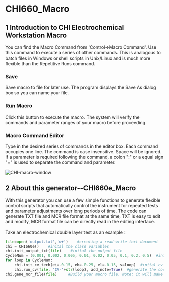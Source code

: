# CHI660_Macro

## 1 Introduction to CHI Electrochemical Workstation Macro

You can find the Macro Command from 'Control->Macro Command'. Use this command to execute a series of other commands. This is analogous to  batch files in Windows or shell scripts in Unix/Linux and is much more flexible than the Repetitive Runs command.

### **Save**

Save macro to file for later use. The program displays the Save As dialog box so  you can name your file.

### **Run Macro**

Click this button to execute the macro. The system will verify the commands and  parameter ranges of your macro before proceeding.

### **Macro Command Editor**

Type in the desired series of commands in the editor box. Each command occupies  one line. The command is case insensitive. Space will be ignored. If a parameter  is required following the command, a colon ":" or a equal sign "=" is used to  separate the command and parameter. 

![CHI-macro-window](https://pic2.zhimg.com/v2-21baf99afe18cdac6c59cf977294a9ce_r.jpg?source=1940ef5c)

## 2 About this generator--CHI660e_Macro
With this generator you can use a few simple functions to generate flexible control scripts that automatically control the instrument for repeated tests and parameter adjustments over long periods of time. The code can generate TXT file and MCR file format at the same time, TXT is easy to edit and modify, MCR format file can be directly read in the editing interface.

Take an electrochemical double layer test as an example：

```python
file=open('output.txt','w+')    #creating a read-write text document
chi = CHI660e()    #inital the class variables
chi.init_output_txt(file)    #inital the output file
CycleNum = (0.001, 0.002, 0.005, 0.01, 0.02, 0.05, 0.1, 0.2, 0.5)  #inital scan rate list
for loop in CycleNum:
	chi.init_cv_tech(ei=-0.15, eh=-0.25, el=-0.15, v=loop)  #inital cv variables
	chi.run_cv(file, 'CV-'+str(loop), add_note=True)  #generate the code
chi.gene_mcr_file(file)     #Build your macro file. Note: it will make seek point to the end
```

